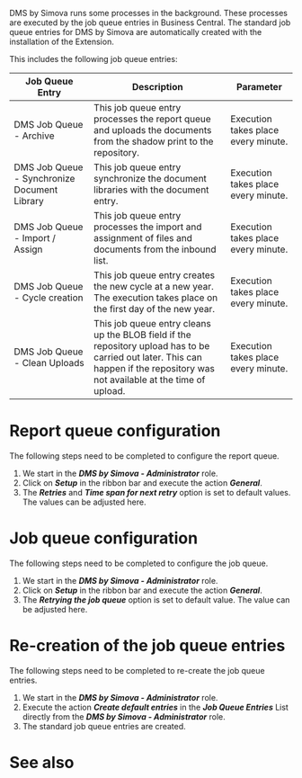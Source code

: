 

DMS by Simova runs some processes in the background. These processes are executed by the job queue entries in Business Central. The standard job queue entries for DMS by Simova are automatically created with the installation of the Extension.

This includes the following job queue entries:


| **Job Queue Entry** | **Description** | **Parameter** |
|--|--|--|
| DMS Job Queue - Archive | This job queue entry processes the report queue and uploads the documents from the shadow print to the repository.  | Execution takes place every minute. |
| DMS Job Queue - Synchronize Document Library | This job queue entry synchronize the document libraries with the document entry.  | Execution takes place every minute. |
| DMS Job Queue - Import / Assign | This job queue entry processes the import and assignment of files and documents from the inbound list. | Execution takes place every minute. |
| DMS Job Queue - Cycle creation | This job queue entry creates the new cycle at a new year. The execution takes place on the first day of the new year. | Execution takes place every minute. |
| DMS Job Queue - Clean Uploads | This job queue entry cleans up the BLOB field if the repository upload has to be carried out later. This can happen if the repository was not available at the time of upload. | Execution takes place every minute. |

# Report queue configuration
The following steps need to be completed to configure the report queue.

1. We start in the _**DMS by Simova - Administrator**_ role.
2. Click on _**Setup**_ in the ribbon bar and execute the action _**General**_.
3. The _**Retries**_ and _**Time span for next retry**_ option is set to default values. The values can be adjusted here.

# Job queue configuration
The following steps need to be completed to configure the job queue.

1. We start in the _**DMS by Simova - Administrator**_ role.
2. Click on _**Setup**_ in the ribbon bar and execute the action _**General**_.
3. The _**Retrying the job queue**_ option is set to default value. The value can be adjusted here.

# Re-creation of the job queue entries
The following steps need to be completed to re-create the job queue entries.

1. We start in the _**DMS by Simova - Administrator**_ role.
2. Execute the action _**Create default entries**_ in the _**Job Queue Entries**_ List directly from the _**DMS by Simova - Administrator**_ role.
3. The standard job queue entries are created.

# See also
